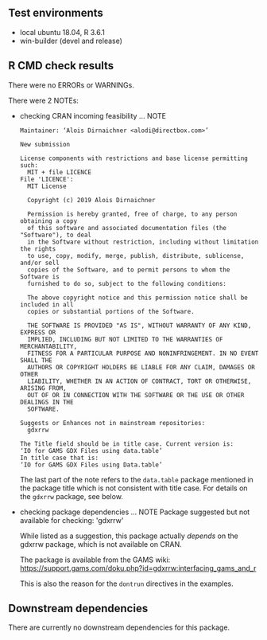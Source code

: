 ## Test environments
* local ubuntu 18.04, R 3.6.1
* win-builder (devel and release)

## R CMD check results
There were no ERRORs or WARNINGs.

There were 2 NOTEs:

* checking CRAN incoming feasibility ... NOTE
  ```
  Maintainer: ‘Alois Dirnaichner <alodi@directbox.com>’

  New submission

  License components with restrictions and base license permitting such:
	MIT + file LICENCE
  File 'LICENCE':
	MIT License

	Copyright (c) 2019 Alois Dirnaichner

	Permission is hereby granted, free of charge, to any person obtaining a copy
	of this software and associated documentation files (the "Software"), to deal
	in the Software without restriction, including without limitation the rights
	to use, copy, modify, merge, publish, distribute, sublicense, and/or sell
	copies of the Software, and to permit persons to whom the Software is
	furnished to do so, subject to the following conditions:

	The above copyright notice and this permission notice shall be included in all
	copies or substantial portions of the Software.

	THE SOFTWARE IS PROVIDED "AS IS", WITHOUT WARRANTY OF ANY KIND, EXPRESS OR
	IMPLIED, INCLUDING BUT NOT LIMITED TO THE WARRANTIES OF MERCHANTABILITY,
	FITNESS FOR A PARTICULAR PURPOSE AND NONINFRINGEMENT. IN NO EVENT SHALL THE
	AUTHORS OR COPYRIGHT HOLDERS BE LIABLE FOR ANY CLAIM, DAMAGES OR OTHER
	LIABILITY, WHETHER IN AN ACTION OF CONTRACT, TORT OR OTHERWISE, ARISING FROM,
	OUT OF OR IN CONNECTION WITH THE SOFTWARE OR THE USE OR OTHER DEALINGS IN THE
	SOFTWARE.

  Suggests or Enhances not in mainstream repositories:
	gdxrrw

  The Title field should be in title case. Current version is:
  ‘IO for GAMS GDX Files using data.table’
  In title case that is:
  ‘IO for GAMS GDX Files using Data.table’
  ```
  The last part of the note refers to the `data.table` package mentioned in the package title which is not consistent with title case. For details on the `gdxrrw` package, see below.

* checking package dependencies ... NOTE
  Package suggested but not available for checking: 'gdxrrw'

  While listed as a suggestion, this package actually *depends* on the gdxrrw package, which is not available on CRAN.

  The package is available from the GAMS wiki:
  https://support.gams.com/doku.php?id=gdxrrw:interfacing_gams_and_r

  This is also the reason for the `dontrun` directives in the examples.

## Downstream dependencies
There are currently no downstream dependencies for this package.

